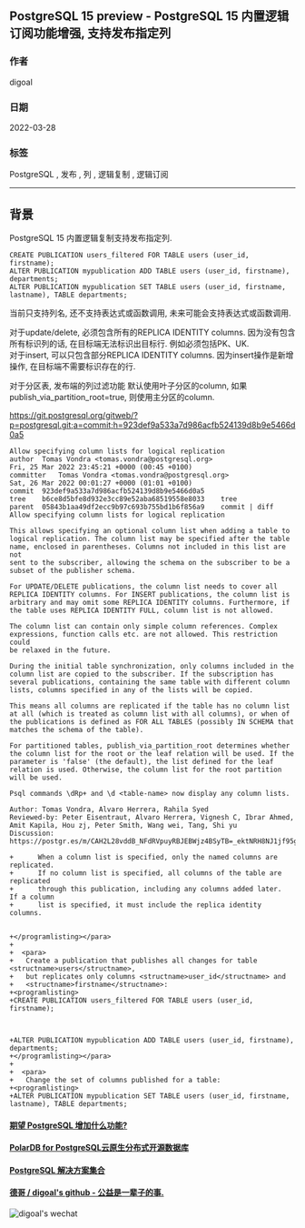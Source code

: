 ## PostgreSQL 15 preview - PostgreSQL 15 内置逻辑订阅功能增强, 支持发布指定列  
              
### 作者                      
digoal                      
                      
### 日期                      
2022-03-28                     
                      
### 标签                      
PostgreSQL , 发布 , 列 , 逻辑复制 , 逻辑订阅      
                      
----                      
                      
## 背景   
PostgreSQL 15 内置逻辑复制支持发布指定列.     
  
```  
CREATE PUBLICATION users_filtered FOR TABLE users (user_id, firstname);  
ALTER PUBLICATION mypublication ADD TABLE users (user_id, firstname), departments;  
ALTER PUBLICATION mypublication SET TABLE users (user_id, firstname, lastname), TABLE departments;  
```  
  
当前只支持列名, 还不支持表达式或函数调用, 未来可能会支持表达式或函数调用.  
  
对于update/delete, 必须包含所有的REPLICA IDENTITY columns. 因为没有包含所有标识列的话, 在目标端无法标识出目标行. 例如必须包括PK、UK.    
对于insert, 可以只包含部分REPLICA IDENTITY columns. 因为insert操作是新增操作, 在目标端不需要标识存在的行.   
  
对于分区表, 发布端的列过滤功能  默认使用叶子分区的column, 如果publish_via_partition_root=true, 则使用主分区的column.     
  
https://git.postgresql.org/gitweb/?p=postgresql.git;a=commit;h=923def9a533a7d986acfb524139d8b9e5466d0a5  
  
```  
Allow specifying column lists for logical replication  
author	Tomas Vondra <tomas.vondra@postgresql.org>	  
Fri, 25 Mar 2022 23:45:21 +0000 (00:45 +0100)  
committer	Tomas Vondra <tomas.vondra@postgresql.org>	  
Sat, 26 Mar 2022 00:01:27 +0000 (01:01 +0100)  
commit	923def9a533a7d986acfb524139d8b9e5466d0a5  
tree	b6ce8d5bfe8d932e3cc89e52aba68519558e8033	tree  
parent	05843b1aa49df2ecc9b97c693b755bd1b6f856a9	commit | diff  
Allow specifying column lists for logical replication  
  
This allows specifying an optional column list when adding a table to  
logical replication. The column list may be specified after the table  
name, enclosed in parentheses. Columns not included in this list are not  
sent to the subscriber, allowing the schema on the subscriber to be a  
subset of the publisher schema.  
  
For UPDATE/DELETE publications, the column list needs to cover all  
REPLICA IDENTITY columns. For INSERT publications, the column list is  
arbitrary and may omit some REPLICA IDENTITY columns. Furthermore, if  
the table uses REPLICA IDENTITY FULL, column list is not allowed.  
  
The column list can contain only simple column references. Complex  
expressions, function calls etc. are not allowed. This restriction could  
be relaxed in the future.  
  
During the initial table synchronization, only columns included in the  
column list are copied to the subscriber. If the subscription has  
several publications, containing the same table with different column  
lists, columns specified in any of the lists will be copied.   
  
This means all columns are replicated if the table has no column list  
at all (which is treated as column list with all columns), or when of  
the publications is defined as FOR ALL TABLES (possibly IN SCHEMA that  
matches the schema of the table).  
  
For partitioned tables, publish_via_partition_root determines whether  
the column list for the root or the leaf relation will be used. If the  
parameter is 'false' (the default), the list defined for the leaf  
relation is used. Otherwise, the column list for the root partition  
will be used.  
  
Psql commands \dRp+ and \d <table-name> now display any column lists.  
  
Author: Tomas Vondra, Alvaro Herrera, Rahila Syed  
Reviewed-by: Peter Eisentraut, Alvaro Herrera, Vignesh C, Ibrar Ahmed,  
Amit Kapila, Hou zj, Peter Smith, Wang wei, Tang, Shi yu  
Discussion: https://postgr.es/m/CAH2L28vddB_NFdRVpuyRBJEBWjz4BSyTB=_ektNRH8NJ1jf95g@mail.gmail.com  
```  
  
```  
+      When a column list is specified, only the named columns are replicated.  
+      If no column list is specified, all columns of the table are replicated  
+      through this publication, including any columns added later.  If a column  
+      list is specified, it must include the replica identity columns.  
  
  
+</programlisting></para>  
+  
+  <para>  
+   Create a publication that publishes all changes for table <structname>users</structname>,  
+   but replicates only columns <structname>user_id</structname> and  
+   <structname>firstname</structname>:  
+<programlisting>  
+CREATE PUBLICATION users_filtered FOR TABLE users (user_id, firstname);  
  
  
  
+ALTER PUBLICATION mypublication ADD TABLE users (user_id, firstname), departments;  
+</programlisting></para>  
+  
+  <para>  
+   Change the set of columns published for a table:  
+<programlisting>  
+ALTER PUBLICATION mypublication SET TABLE users (user_id, firstname, lastname), TABLE departments;  
```  
  
  
  
  
#### [期望 PostgreSQL 增加什么功能?](https://github.com/digoal/blog/issues/76 "269ac3d1c492e938c0191101c7238216")
  
  
#### [PolarDB for PostgreSQL云原生分布式开源数据库](https://github.com/ApsaraDB/PolarDB-for-PostgreSQL "57258f76c37864c6e6d23383d05714ea")
  
  
#### [PostgreSQL 解决方案集合](https://yq.aliyun.com/topic/118 "40cff096e9ed7122c512b35d8561d9c8")
  
  
#### [德哥 / digoal's github - 公益是一辈子的事.](https://github.com/digoal/blog/blob/master/README.md "22709685feb7cab07d30f30387f0a9ae")
  
  
![digoal's wechat](../pic/digoal_weixin.jpg "f7ad92eeba24523fd47a6e1a0e691b59")
  
